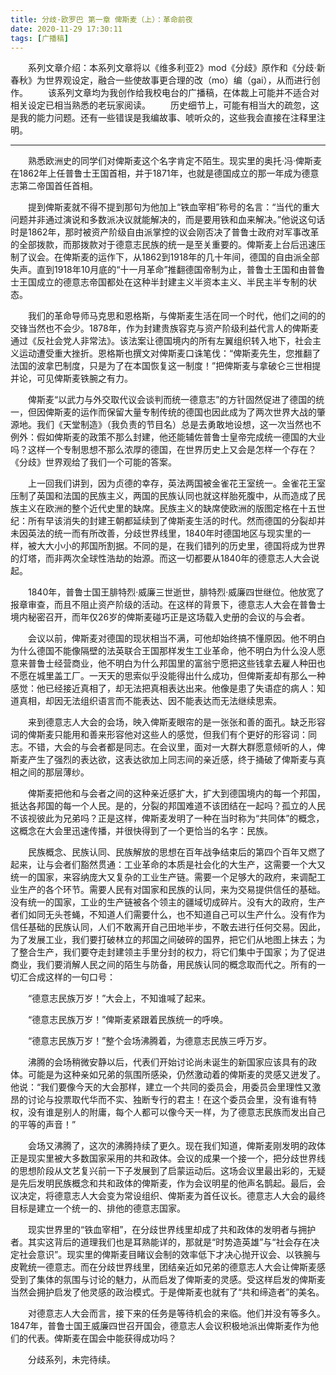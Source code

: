 ```yaml
---
title: 分歧·欧罗巴 第一章 俾斯麦（上）：革命前夜
date: 2020-11-29 17:30:11
tags: [广播稿]
---
```


　　系列文章介绍：本系列文章将以《维多利亚2》mod《分歧》原作和《分歧·新春秋》为世界观设定，融合一些使故事更合理的改（mo）编（gai），从而进行创作。
　　该系列文章均为我创作给我校电台的广播稿，在体裁上可能并不适合对相关设定已相当熟悉的老玩家阅读。
　　历史细节上，可能有相当大的疏忽，这是我的能力问题。还有一些错误是我编故事、唬听众的，这些我会直接在注释里注明。

<!--more-->

---

　　熟悉欧洲史的同学们对俾斯麦这个名字肯定不陌生。现实里的奥托·冯·俾斯麦在1862年上任普鲁士王国首相，并于1871年，也就是德国成立的那一年成为德意志第二帝国首任首相。

　　提到俾斯麦就不得不提到那句为他加上“铁血宰相”称号的名言：“当代的重大问题并非通过演说和多数派决议就能解决的，而是要用铁和血来解决。”他说这句话时是1862年，那时被资产阶级自由派掌控的议会刚否决了普鲁士政府对军事改革的全部拨款，而那拨款对于德意志民族的统一是至关重要的。俾斯麦上台后迅速压制了议会。在俾斯麦的运作下，从1862到1918年的几十年间，德国的自由派全部失声。直到1918年10月底的“十一月革命”推翻德国帝制为止，普鲁士王国和由普鲁士王国成立的德意志帝国都处在这种半封建主义半资本主义、半民主半专制的状态。

　　我们的革命导师马克思和恩格斯，与俾斯麦生活在同一个时代，他们之间的的交锋当然也不会少。1878年，作为封建贵族容克与资产阶级利益代言人的俾斯麦通过《反社会党人非常法》。该法案让德国境内的所有左翼组织转入地下，社会主义运动遭受重大挫折。恩格斯也撰文对俾斯麦口诛笔伐：“俾斯麦先生，您推翻了法国的波拿巴制度，只是为了在本国恢复这一制度！”把俾斯麦与拿破仑三世相提并论，可见俾斯麦铁腕之有力。

　　俾斯麦“以武力与外交取代议会谈判而统一德意志”的方针固然促进了德国的统一，但因俾斯麦的运作而保留大量专制传统的德国也因此成为了两次世界大战的肇源地。我们《天堂制造》（我负责的节目名）总是去勇敢地设想，这一次当然也不例外：假如俾斯麦的政策不那么封建，他还能辅佐普鲁士皇帝完成统一德国的大业吗？这样一个专制思想不那么浓厚的德国，在世界历史上又会是怎样一个存在？《分歧》世界观给了我们一个可能的答案。

　　上一回我们讲到，因为贞德的幸存，英法两国被金雀花王室统一。金雀花王室压制了英国和法国的民族主义，两国的民族认同也就这样胎死腹中，从而造成了民族主义在欧洲的整个近代史里的缺席。民族主义的缺席使欧洲的版图定格在十五世纪：所有早该消失的封建王朝都延续到了俾斯麦生活的时代。然而德国的分裂却并未因英法的统一而有所改善，分歧世界线里，1840年时德国地区与现实里的一样，被大大小小的邦国所割据。不同的是，在我们错列的历史里，德国将成为世界的灯塔，而非两次全球性浩劫的始源。而这一切都要从1840年的德意志人大会说起。

　　1840年，普鲁士国王腓特烈·威廉三世逝世，腓特烈·威廉四世继位。他放宽了报章审查，而且不阻止资产阶级的活动。在这样的背景下，德意志人大会在普鲁士境内秘密召开，而年仅26岁的俾斯麦碰巧正是这场载入史册的会议的与会者。

　　会议以前，俾斯麦对德国的现状相当不满，可他却始终搞不懂原因。他不明白为什么德国不能像隔壁的法英联合王国那样发生工业革命，他不明白为什么没人愿意来普鲁士经营商业，他不明白为什么邦国里的富翁宁愿把这些钱拿去雇人种田也不愿在城里盖工厂。一天天的思索似乎没能得出什么成功，但俾斯麦却有那么一种感觉：他已经接近真相了，却无法把真相表达出来。他像是患了失语症的病人：知道真相，却因无法组织语言而不能表达、因不能表达而无法继续思索。

　　来到德意志人大会的会场，映入俾斯麦眼帘的是一张张和善的面孔。缺乏形容词的俾斯麦只能用和善来形容他对这些人的感觉，但我们有个更好的形容词：同志。不错，大会的与会者都是同志。在会议里，面对一大群大群愿意倾听的人，俾斯麦产生了强烈的表达欲，这表达欲加上同志间的亲近感，终于捅破了俾斯麦与真相之间的那层薄纱。

　　俾斯麦把他和与会者之间的这种亲近感扩大，扩大到德国境内的每一个邦国，抵达各邦国的每一个人民。是的，分裂的邦国难道不该团结在一起吗？孤立的人民不该视彼此为兄弟吗？正是这样，俾斯麦发明了一种在当时称为“共同体”的概念，这概念在大会里迅速传播，并很快得到了一个更恰当的名字：民族。

　　民族概念、民族认同、民族解放的思想在百年战争结束后的第四个百年又燃了起来，让与会者们豁然贯通：工业革命的本质是社会化的大生产，这需要一个大又统一的国家，来容纳庞大又复杂的工业生产链。需要一个足够大的政府，来调配工业生产的各个环节。需要人民有对国家和民族的认同，来为交易提供信任的基础。没有统一的国家，工业的生产链被各个领主的疆域切成碎片。没有大的政府，生产者们如同无头苍蝇，不知道人们需要什么，也不知道自己可以生产什么。没有作为信任基础的民族认同，人们不敢离开自己田地半步，不敢去进行任何交易。因此，为了发展工业，我们要打破林立的邦国之间破碎的国界，把它们从地图上抹去；为了整合生产，我们要夺走封建领主手里分封的权力，将它们集中于国家；为了促进商业，我们要消解人民之间的陌生与防备，用民族认同的概念取而代之。所有的一切汇合成这样的一句口号：

　　“德意志民族万岁！”大会上，不知谁喊了起来。

　　“德意志民族万岁！”俾斯麦紧跟着民族统一的呼唤。

　　“德意志民族万岁！”整个会场沸腾着，为德意志民族三呼万岁。

　　沸腾的会场稍微安静以后，代表们开始讨论尚未诞生的新国家应该具有的政体。可能是为这种亲如兄弟的氛围所感染，仍然激动着的俾斯麦的灵感又迸发了。他说：“我们要像今天的大会那样，建立一个共同的委员会，用委员会里理性又激昂的讨论与投票取代华而不实、独断专行的君主！在这个委员会里，没有谁有特权，没有谁是别人的附庸，每个人都可以像今天一样，为了德意志民族而发出自己的平等的声音！”

　　会场又沸腾了，这次的沸腾持续了更久。现在我们知道，俾斯麦刚发明的政体正是现实里被大多数国家采用的共和政体。会议的成果一个接一个，把分歧世界线的思想阶段从文艺复兴前一下子发展到了启蒙运动后。这场会议里最出彩的，无疑是先后发明民族概念和共和政体的俾斯麦，作为会议明星的他声名鹊起。最后，会议决定，将德意志人大会变为常设组织、俾斯麦为首任议长。德意志人大会的最终目标是建立一个统一的、排他的德意志国家。

　　现实世界里的“铁血宰相”，在分歧世界线里却成了共和政体的发明者与拥护者。其实这背后的道理我们也是耳熟能详的，那就是“时势造英雄”与“社会存在决定社会意识”。现实里的俾斯麦目睹议会制的效率低下才决心抛开议会、以铁腕与皮靴统一德意志。而在分歧世界线里，团结亲近如兄弟的德意志人大会让俾斯麦感受到了集体的氛围与讨论的魅力，从而启发了俾斯麦的灵感。受这样启发的俾斯麦当然会拥护启发了他灵感的政治模式。于是俾斯麦也就有了“共和缔造者”的美名。

　　对德意志人大会而言，接下来的任务是等待机会的来临。他们并没有等多久。1847年，普鲁士国王威廉四世召开国会，德意志人会议积极地派出俾斯麦作为他们的代表。俾斯麦在国会中能获得成功吗？

　　分歧系列，未完待续。
